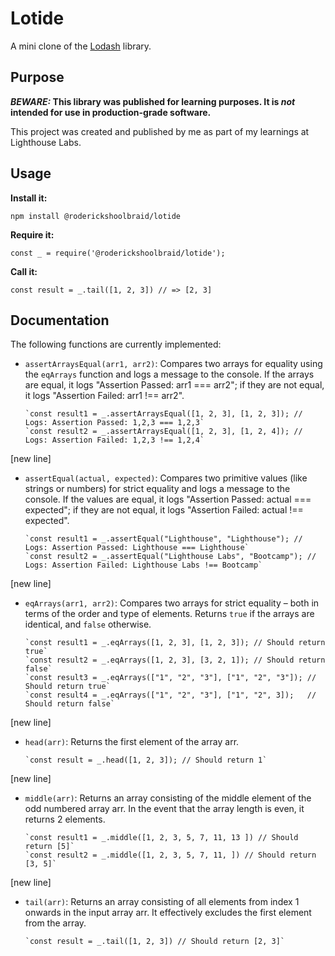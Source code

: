 # Lotide

A mini clone of the [Lodash](https://lodash.com) library.

## Purpose

**_BEWARE:_ This library was published for learning purposes. It is _not_ intended for use in production-grade software.**

This project was created and published by me as part of my learnings at Lighthouse Labs. 

## Usage

**Install it:**

`npm install @roderickshoolbraid/lotide`

**Require it:**

`const _ = require('@roderickshoolbraid/lotide');`

**Call it:**

`const result = _.tail([1, 2, 3]) // => [2, 3]`

## Documentation

The following functions are currently implemented:

* `assertArraysEqual(arr1, arr2)`: 
            Compares two arrays for equality using the `eqArrays` function and logs a message to the console. 
            If the arrays are equal, it logs "Assertion Passed: arr1 === arr2"; if they are not equal, it logs "Assertion Failed: arr1 !== arr2".

      `const result1 = _.assertArraysEqual([1, 2, 3], [1, 2, 3]); // Logs: Assertion Passed: 1,2,3 === 1,2,3`
      `const result2 = _.assertArraysEqual([1, 2, 3], [1, 2, 4]); // Logs: Assertion Failed: 1,2,3 !== 1,2,4`
[new line]
* `assertEqual(actual, expected)`:
            Compares two primitive values (like strings or numbers) for strict equality and logs a message to the console.
            If the values are equal, it logs "Assertion Passed: actual === expected"; if they are not equal, it logs "Assertion Failed: actual !== expected".

      `const result1 = _.assertEqual("Lighthouse", "Lighthouse"); // Logs: Assertion Passed: Lighthouse === Lighthouse`
      `const result2 = _.assertEqual("Lighthouse Labs", "Bootcamp"); // Logs: Assertion Failed: Lighthouse Labs !== Bootcamp`
[new line]
* `eqArrays(arr1, arr2)`: 
            Compares two arrays for strict equality – both in terms of the order and type of elements. Returns `true` if the arrays are identical, and `false` otherwise.

      `const result1 = _.eqArrays([1, 2, 3], [1, 2, 3]); // Should return true`
      `const result2 = _.eqArrays([1, 2, 3], [3, 2, 1]); // Should return false`
      `const result3 = _.eqArrays(["1", "2", "3"], ["1", "2", "3"]); // Should return true`
      `const result4 = _.eqArrays(["1", "2", "3"], ["1", "2", 3]);   // Should return false`
[new line]
* `head(arr)`: 
            Returns the first element of the array arr.

      `const result = _.head([1, 2, 3]); // Should return 1`
[new line]
* `middle(arr)`: 
            Returns an array consisting of the middle element of the odd numbered array arr.
            In the event that the array length is even, it returns 2 elements.

      `const result1 = _.middle([1, 2, 3, 5, 7, 11, 13 ]) // Should return [5]` 
      `const result2 = _.middle([1, 2, 3, 5, 7, 11, ]) // Should return [3, 5]`
[new line]
* `tail(arr)`: 
            Returns an array consisting of all elements from index 1 onwards in the input array arr. 
            It effectively excludes the first element from the array.

      `const result = _.tail([1, 2, 3]) // Should return [2, 3]`


